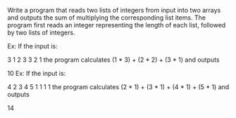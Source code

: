 Write a program that reads two lists of integers from input into two arrays and outputs the sum of multiplying the corresponding list items. The program first reads an integer representing the length of each list, followed by two lists of integers.

Ex: If the input is:

3
1 2 3
3 2 1
the program calculates (1 * 3) + (2 * 2) + (3 * 1) and outputs

10
Ex: If the input is:

4
2 3 4 5
1 1 1 1
the program calculates (2 * 1) + (3 * 1) + (4 * 1) + (5 * 1) and outputs

14